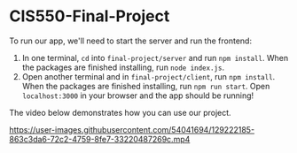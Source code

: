 # CIS550-Final-Project

To run our app, we'll need to start the server and run the frontend:
  1. In one terminal, `cd` into `final-project/server` and run `npm install`. When the packages are finished installing, run `node index.js`.
  2. Open another terminal and in `final-project/client`, run `npm install`. When the packages are finished installing, run `npm run start`.
Open `localhost:3000` in your browser and the app should be running!

The video below demonstrates how you can use our project.

https://user-images.githubusercontent.com/54041694/129222185-863c3da6-72c2-4759-8fe7-33220487269c.mp4
